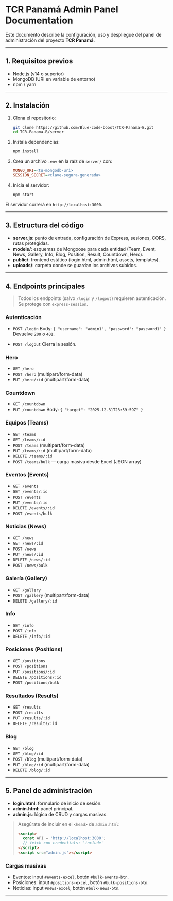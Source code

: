 # TCR Panamá Admin Panel Documentation

Este documento describe la configuración, uso y despliegue del panel de administración del proyecto **TCR Panamá**.

---

## 1. Requisitos previos

* Node.js (v14 o superior)
* MongoDB (URI en variable de entorno)
* npm / yarn

---

## 2. Instalación

1. Clona el repositorio:

   ```bash
   git clone https://github.com/Blue-code-boost/TCR-Panama-B.git
   cd TCR-Panama-B/server
   ```

2. Instala dependencias:

   ```bash
   npm install
   ```

3. Crea un archivo `.env` en la raíz de `server/` con:

   ```ini
   MONGO_URI=<tu-mongodb-uri>
   SESSION_SECRET=<clave-segura-generada>
   ```

4. Inicia el servidor:

   ```bash
   npm start
   ```

El servidor correrá en `http://localhost:3000`.

---

## 3. Estructura del código

* **server.js**: punto de entrada, configuración de Express, sesiones, CORS, rutas protegidas.
* **models/**: esquemas de Mongoose para cada entidad (Team, Event, News, Gallery, Info, Blog, Position, Result, Countdown, Hero).
* **public/**: frontend estático (login.html, admin.html, assets, templates).
* **uploads/**: carpeta donde se guardan los archivos subidos.

---

## 4. Endpoints principales

> Todos los endpoints (salvo `/login` y `/logout`) requieren autenticación. Se protege con `express-session`.

### Autenticación

* `POST /login`
  Body: `{ "username": "admin1", "password": "password1" }`
  Devuelve `200` o `401`.

* `POST /logout`
  Cierra la sesión.

### Hero

* `GET /hero`
* `POST /hero` (multipart/form-data)
* `PUT /hero/:id` (multipart/form-data)

### Countdown

* `GET /countdown`
* `PUT /countdown`
  Body: `{ "target": "2025-12-31T23:59:59Z" }`

### Equipos (Teams)

* `GET /teams`
* `GET /teams/:id`
* `POST /teams` (multipart/form-data)
* `PUT /teams/:id` (multipart/form-data)
* `DELETE /teams/:id`
* `POST /teams/bulk` — carga masiva desde Excel (JSON array)

### Eventos (Events)

* `GET /events`
* `GET /events/:id`
* `POST /events`
* `PUT /events/:id`
* `DELETE /events/:id`
* `POST /events/bulk`

### Noticias (News)

* `GET /news`
* `GET /news/:id`
* `POST /news`
* `PUT /news/:id`
* `DELETE /news/:id`
* `POST /news/bulk`

### Galería (Gallery)

* `GET /gallery`
* `POST /gallery` (multipart/form-data)
* `DELETE /gallery/:id`

### Info

* `GET /info`
* `POST /info`
* `DELETE /info/:id`

### Posiciones (Positions)

* `GET /positions`
* `POST /positions`
* `PUT /positions/:id`
* `DELETE /positions/:id`
* `POST /positions/bulk`

### Resultados (Results)

* `GET /results`
* `POST /results`
* `PUT /results/:id`
* `DELETE /results/:id`

### Blog

* `GET /blog`
* `GET /blog/:id`
* `POST /blog` (multipart/form-data)
* `PUT /blog/:id` (multipart/form-data)
* `DELETE /blog/:id`

---

## 5. Panel de administración

* **login.html**: formulario de inicio de sesión.
* **admin.html**: panel principal.
* **admin.js**: lógica de CRUD y cargas masivas.

> Asegúrate de incluir en el `<head>` de `admin.html`:
>
> ```html
> <script>
>   const API = 'http://localhost:3000';
>   // fetch con credentials: 'include'
> </script>
> <script src="admin.js"></script>
> ```

### Cargas masivas

* Eventos: input `#events-excel`, botón `#bulk-events-btn`.
* Posiciones: input `#positions-excel`, botón `#bulk-positions-btn`.
* Noticias: input `#news-excel`, botón `#bulk-news-btn`.

---
